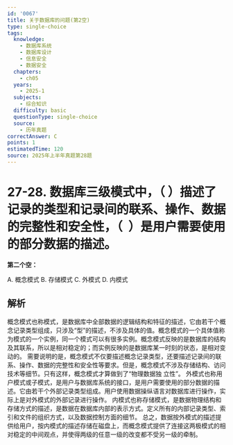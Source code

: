 ```yaml
---
id: '0067'
title: 关于数据库的问题(第2空)
type: single-choice
tags:
  knowledge:
    - 数据库系统
    - 数据库设计
    - 信息安全
    - 数据安全
  chapters:
    - ch05
  years:
    - 2025-1
  subjects:
    - 综合知识
  difficulty: basic
  questionType: single-choice
  source:
    - 历年真题
correctAnswer: C
points: 1
estimatedTime: 120
source: 2025年上半年真题第28题
---
```

# 27-28. 数据库三级模式中，（ ）描述了记录的类型和记录间的联系、操作、数据的完整性和安全性，（  ）是用户需要使用的部分数据的描述。


**第二个空：**

A. 概念模式
B. 存储模式
C. 外模式
D. 内模式

## 解析

概念模式也称模式，是数据库中全部数据的逻辑结构和特征的描述，它由若干个概念记录类型组成，只涉及“型”的描述，不涉及具体的值。概念模式的一个具体值称为模式的一个实例，同一个模式可以有很多实例。概念模式反映的是数据库的结构及其联系，所以是相对稳定的；而实例反映的是数据库某一时刻的状态，是相对变动的。
需要说明的是，概念模式不仅要描述概念记录类型，还要描述记录间的联系、操作、数据的完整性和安全性等要求。但是，概念模式不涉及存储结构、访问技术等细节。只有这样，概念模式才算做到了“物理数据独 立性”。
外模式也称用户模式或子模式，是用户与数据库系统的接口，是用户需要使用的部分数据的描述。它由若干个外部记录类型组成。用户使用数据操纵语言对数据库进行操作，实际上是对外模式的外部记录进行操作。
内模式也称存储模式，是数据物理结构和存储方式的描述，是数据在数据库内部的表示方式。定义所有的内部记录类型、索引和文件的组织方式，以及数据控制方面的细节。
总之，数据按外模式的描述提供给用户，按内模式的描述存储在磁盘上，而概念模式提供了连接这两极模式的相对稳定的中间观点，并使得两级的任意一级的改变都不受另一级的牵制。
